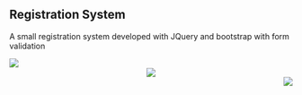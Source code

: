 ## Registration System
A small registration system developed with JQuery and bootstrap with form validation
<div align="center">
<img align="left" src="https://user-images.githubusercontent.com/88790737/199739669-fc465842-449d-46e6-9988-6167e0cf4b8d.png"/>
</br>
<img align="center"  src="https://user-images.githubusercontent.com/88790737/199740231-f764a239-8196-45f7-a8bf-c214d589cd5c.png"/>
</br>
<img align="right"  src="https://user-images.githubusercontent.com/88790737/199741094-6a37247f-e215-499e-a8d2-507a86bafb4e.png"/>
</div>

